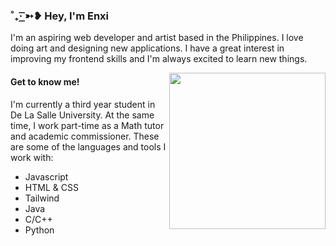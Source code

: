 ### ˚₊· ͟͟͞͞➳❥ Hey, I'm Enxi

<p> I'm an aspiring web developer and artist based in the Philippines. I love doing art and designing new applications. I have a great interest in improving my frontend skills and I'm always excited to learn new things. </p>

<img align="right" src="https://i.pinimg.com/564x/38/97/37/38973776d5cc0a1eca4ef7090135a2b6.jpg" width="250" height="250" />

#### Get to know me!

<p> I'm currently a third year student in De La Salle University. At the same time, I work part-time as a Math tutor and academic commissioner. These are some of the languages and tools I work with: </p>

<ul>
  <li>Javascript</li>
  <li>HTML & CSS</li>
  <li>Tailwind</li>
  <li>Java</li>
  <li>C/C++</li>
  <li>Python</li>
</ul>
